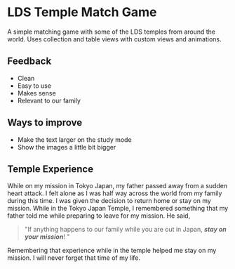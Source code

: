 # LDS Temple Match Game
A simple matching game with some of the LDS temples from around the world. Uses collection and table views with custom views and animations.

## Feedback
* Clean
* Easy to use
* Makes sense
* Relevant to our family

## Ways to improve
* Make the text larger on the study mode
* Show the images a little bit bigger

## Temple Experience
While on my mission in Tokyo Japan, my father passed away from a sudden heart attack. I felt alone as I was half way across the world from my family during this time. I was given the decision to return home or stay on my mission. While in the Tokyo Japan Temple, I remembered something that my father told me while preparing to leave for my mission. He said,
>"If anything happens to our family while you are out in Japan, ***stay on your mission***! "

Remembering that experience while in the temple helped me stay on my mission. I will never forget that time of my life.